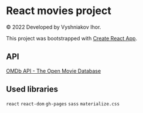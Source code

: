 # React movies project

© 2022 Developed by Vyshniakov Ihor.

This project was bootstrapped with [Create React App](https://github.com/facebook/create-react-app).

## API

[OMDb API - The Open Movie Database](https://www.omdbapi.com/)

## Used libraries

`react` `react-dom` `gh-pages` `sass` `materialize.css`
